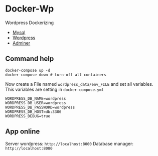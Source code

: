 # Docker-Wp

Wordpress Dockerizing

* [Mysql](https://www.mysql.com/)
* [Wordpress](https://wordpress.org/download/)
* [Adminer](https://www.adminer.org/)

## Command help

	docker-compose up -d
	docker-compose down # turn-off all containers

Now create a File named `wordpress_data/env_FILE` and set all variables.  
This variables are setting in `docker-compose.yml`

	WORDPRESS_DB_NAME=wordpress
	WORDPRESS_DB_USER=wordpress
	WORDPRESS_DB_PASSWORD=wordpress
	WORDPRESS_DB_HOST=db:3306
	WORDPRESS_DEBUG=true

## App online

Server wordpress: `http://localhost:8000`
Database manager: `http://localhost:8080`